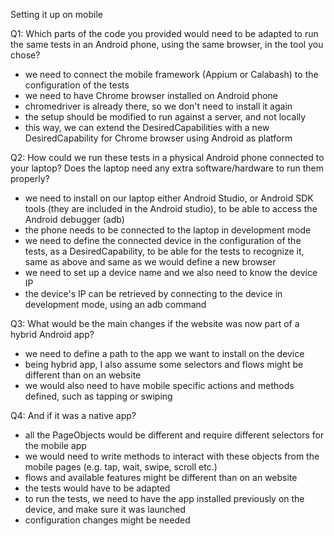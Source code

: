 Setting it up on mobile

Q1: Which parts of the code you provided would need to be adapted to run the same tests in an Android phone, using the same browser, in the tool you chose?

* we need to connect the mobile framework (Appium or Calabash) to the configuration of the tests  
* we need to have Chrome browser installed on Android phone 
* chromedriver is already there, so we don't need to install it again 
* the setup should be modified to run against a server, and not locally
* this way, we can extend the DesiredCapabilities with a new DesiredCapability for Chrome browser using Android as platform 

Q2: How could we run these tests in a physical Android phone connected to your laptop? Does the laptop need any extra software/hardware to run them properly?

* we need to install on our laptop either Android Studio, or Android SDK tools (they are included in the Android studio), to be able to access the Android debugger (adb)
* the phone needs to be connected to the laptop in development mode 
* we need to define the connected device in the configuration of the tests, as a DesiredCapability, to be able for the tests to recognize it, same as above and same as we would define a new browser 
* we need to set up a device name and we also need to know the device IP 
* the device's IP can be retrieved by connecting to the device in development mode, using an adb command

Q3: What would be the main changes if the website was now part of a hybrid Android app?

* we need to define a path to the app we want to install on the device 
* being hybrid app, I also assume some selectors and flows might be different than on an website 
* we would also need to have mobile specific actions and methods defined, such as tapping or swiping 

Q4: And if it was a native app?

* all the PageObjects would be different and require different selectors for the mobile app 
* we would need to write methods to interact with these objects from the mobile pages (e.g. tap, wait, swipe, scroll etc.)
* flows and available features might be different than on an website 
* the tests would have to be adapted 
* to run the tests, we need to have the app installed previously on the device, and make sure it was launched 
* configuration changes might be needed 
